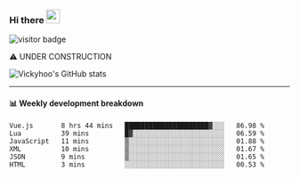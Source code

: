 ### Hi there <a href="https://www.gautamkrishnar.com/"><img src="https://media.giphy.com/media/hvRJCLFzcasrR4ia7z/giphy.gif" width="25px"></a>

![visitor badge](https://visitor-badge.glitch.me/badge?page_id=vickyhoo.vickyhoo&left_color=black&right_color=cornflowerblue)

⚠️ UNDER CONSTRUCTION

![Vickyhoo's GitHub stats](https://github-readme-stats.vercel.app/api?username=vickyhoo&theme=react&show_icons=true&count_private=true)

---

#### :bar_chart: Weekly development breakdown

<!--START_SECTION:waka-->

```text
Vue.js       8 hrs 44 mins   █████████████████████▓░░░   86.98 %
Lua          39 mins         █▓░░░░░░░░░░░░░░░░░░░░░░░   06.59 %
JavaScript   11 mins         ▒░░░░░░░░░░░░░░░░░░░░░░░░   01.88 %
XML          10 mins         ▒░░░░░░░░░░░░░░░░░░░░░░░░   01.67 %
JSON         9 mins          ▒░░░░░░░░░░░░░░░░░░░░░░░░   01.65 %
HTML         3 mins          ░░░░░░░░░░░░░░░░░░░░░░░░░   00.53 %
```

<!--END_SECTION:waka-->


<!--
**vickyhoo/vickyhoo** is a ✨ _special_ ✨ repository because its `README.md` (this file) appears on your GitHub profile.

Here are some ideas to get you started:

- 🔭 I’m currently working on ...
- 🌱 I’m currently learning ...
- 👯 I’m looking to collaborate on ...
- 🤔 I’m looking for help with ...
- 💬 Ask me about ...
- 📫 How to reach me: ...
- 😄 Pronouns: ...
- ⚡ Fun fact: ...
-->
